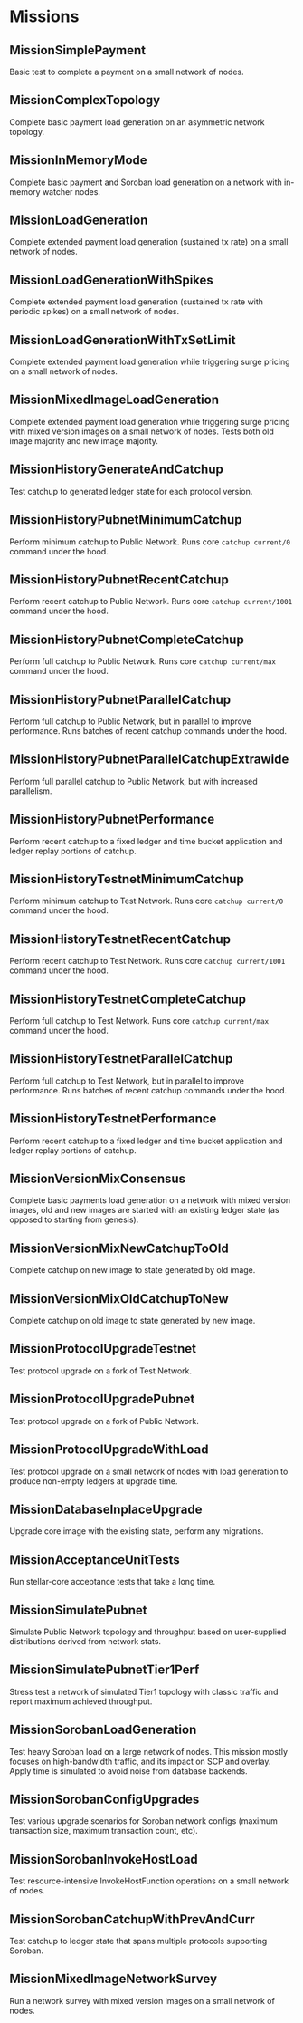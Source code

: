 # Missions

## MissionSimplePayment

Basic test to complete a payment on a small network of nodes.

## MissionComplexTopology

Complete basic payment load generation on an asymmetric network topology.

## MissionInMemoryMode

Complete basic payment and Soroban load generation on a network with in-memory watcher nodes.

## MissionLoadGeneration

Complete extended payment load generation (sustained tx rate) on a small network of nodes.

## MissionLoadGenerationWithSpikes

Complete extended payment load generation (sustained tx rate with periodic spikes) on a small network of nodes.

## MissionLoadGenerationWithTxSetLimit

Complete extended payment load generation while triggering surge pricing on a small network of nodes.

## MissionMixedImageLoadGeneration

Complete extended payment load generation while triggering surge pricing with mixed version images on a small network of nodes. Tests both old image majority and new image majority.

## MissionHistoryGenerateAndCatchup

Test catchup to generated ledger state for each protocol version.

## MissionHistoryPubnetMinimumCatchup

Perform minimum catchup to Public Network. Runs core `catchup current/0` command under the hood.

## MissionHistoryPubnetRecentCatchup

Perform recent catchup to Public Network. Runs core `catchup current/1001` command under the hood.

## MissionHistoryPubnetCompleteCatchup

Perform full catchup to Public Network. Runs core `catchup current/max` command under the hood.

## MissionHistoryPubnetParallelCatchup

Perform full catchup to Public Network, but in parallel to improve performance. Runs batches of recent catchup commands under the hood.

## MissionHistoryPubnetParallelCatchupExtrawide

Perform full parallel catchup to Public Network, but with increased parallelism.

## MissionHistoryPubnetPerformance

Perform recent catchup to a fixed ledger and time bucket application and ledger replay portions of catchup.

## MissionHistoryTestnetMinimumCatchup

Perform minimum catchup to Test Network. Runs core `catchup current/0` command under the hood.

## MissionHistoryTestnetRecentCatchup

Perform recent catchup to Test Network. Runs core `catchup current/1001` command under the hood.

## MissionHistoryTestnetCompleteCatchup

Perform full catchup to Test Network. Runs core `catchup current/max` command under the hood.

## MissionHistoryTestnetParallelCatchup

Perform full catchup to Test Network, but in parallel to improve performance. Runs batches of recent catchup commands under the hood.

## MissionHistoryTestnetPerformance

Perform recent catchup to a fixed ledger and time bucket application and ledger replay portions of catchup.

## MissionVersionMixConsensus

Complete basic payments load generation on a network with mixed version images, old and new images are started with an existing ledger state (as opposed to starting from genesis).

## MissionVersionMixNewCatchupToOld

Complete catchup on new image to state generated by old image.

## MissionVersionMixOldCatchupToNew

Complete catchup on old image to state generated by new image.

## MissionProtocolUpgradeTestnet

Test protocol upgrade on a fork of Test Network.

## MissionProtocolUpgradePubnet

Test protocol upgrade on a fork of Public Network.

## MissionProtocolUpgradeWithLoad

Test protocol upgrade on a small network of nodes with load generation to produce non-empty ledgers at upgrade time.

## MissionDatabaseInplaceUpgrade

Upgrade core image with the existing state, perform any migrations.

## MissionAcceptanceUnitTests

Run stellar-core acceptance tests that take a long time.

## MissionSimulatePubnet

Simulate Public Network topology and throughput based on user-supplied distributions derived from network stats.

## MissionSimulatePubnetTier1Perf

Stress test a network of simulated Tier1 topology with classic traffic and report maximum achieved throughput.

## MissionSorobanLoadGeneration

Test heavy Soroban load on a large network of nodes. This mission mostly focuses on high-bandwidth traffic, and its impact on SCP and overlay. Apply time is simulated to avoid noise from database backends.

## MissionSorobanConfigUpgrades

Test various upgrade scenarios for Soroban network configs (maximum transaction size, maximum transaction count, etc).

## MissionSorobanInvokeHostLoad

Test resource-intensive InvokeHostFunction operations on a small network of nodes.

## MissionSorobanCatchupWithPrevAndCurr

Test catchup to ledger state that spans multiple protocols supporting Soroban.

## MissionMixedImageNetworkSurvey

Run a network survey with mixed version images on a small network of nodes.